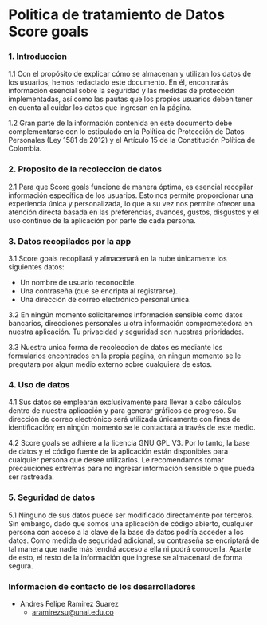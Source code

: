# Politica de tratamiento de Datos Score goals
### 1. Introduccion
1.1 Con el propósito de explicar cómo se almacenan y utilizan los datos de los usuarios, hemos redactado este documento. En él, encontrarás información esencial sobre la seguridad y las medidas de protección implementadas, así como las pautas que los propios usuarios deben tener en cuenta al cuidar los datos que ingresan en la página.

1.2 Gran parte de la información contenida en este documento debe complementarse con lo estipulado en la Política de Protección de Datos Personales (Ley 1581 de 2012) y el Artículo 15 de la Constitución Política de Colombia.

### 2. Proposito de la recoleccion de datos

2.1 Para que Score goals funcione de manera óptima, es esencial recopilar información específica de los usuarios. Esto nos permite proporcionar una experiencia única y personalizada, lo que a su vez nos permite ofrecer una atención directa basada en las preferencias, avances, gustos, disgustos y el uso continuo de la aplicación por parte de cada persona.

### 3. Datos recopilados por la app

3.1 Score goals recopilará y almacenará en la nube únicamente los siguientes datos:

-   Un nombre de usuario reconocible.
-   Una contraseña (que se encripta al registrarse).
-   Una dirección de correo electrónico personal única.


3.2 En ningún momento solicitaremos información sensible como datos bancarios, direcciones personales u otra información comprometedora en nuestra aplicación. Tu privacidad y seguridad son nuestras prioridades.

3.3 Nuestra unica forma de recoleccion de datos es mediante los formularios encontrados en la propia pagina, en ningun momento se le pregutara por algun medio externo sobre cualquiera de estos.

### 4. Uso de datos

4.1 Sus datos se emplearán exclusivamente para llevar a cabo cálculos dentro de nuestra aplicación y para generar gráficos de progreso. Su dirección de correo electrónico será utilizada únicamente con fines de identificación; en ningún momento se le contactará a través de este medio.

4.2 Score goals se adhiere a la licencia GNU GPL V3. Por lo tanto, la base de datos y el código fuente de la aplicación están disponibles para cualquier persona que desee utilizarlos. Le recomendamos tomar precauciones extremas para no ingresar información sensible o que pueda ser rastreada.

### 5. Seguridad de datos

5.1 Ninguno de sus datos puede ser modificado directamente por terceros. Sin embargo, dado que somos una aplicación de código abierto, cualquier persona con acceso a la clave de la base de datos podría acceder a los datos. Como medida de seguridad adicional, su contraseña se encriptará de tal manera que nadie más tendrá acceso a ella ni podrá conocerla. Aparte de esto, el resto de la información que ingrese se almacenará de forma segura.

### Informacion de contacto de los desarrolladores
-   Andres Felipe Ramirez Suarez
    -   [aramirezsu@unal.edu.co](mailto:aramirezsu@unal.edu.co)
